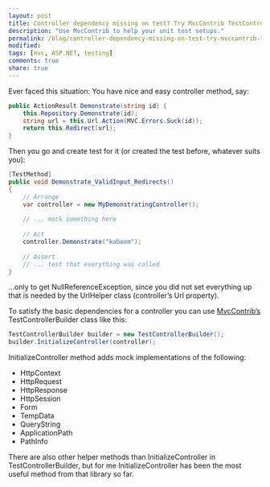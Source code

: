 ```yaml
---
layout: post
title: Controller dependency missing on test? Try MvcContrib TestControllerBuilder
description: "Use MvcContrib to help your unit test setups."
permalink: /blog/controller-dependency-missing-on-test-try-mvccontrib-testcontrollerbuilder
modified: 
tags: [mvc, ASP.NET, testing]
comments: true
share: true
---
```


Ever faced this situation: You have nice and easy controller method, say:

```csharp
public ActionResult Demonstrate(string id) {   
    this.Repository.Demonstrate(id);   
    string url = this.Url.Action(MVC.Errors.Suck(id));   
    return this.Redirect(url); 
}
```

Then you go and create test for it (or created the test before, whatever suits you):

```csharp
[TestMethod]   
public void Demonstrate_ValidInput_Redirects()   
{   
    // Arrange   
    var controller = new MyDemonstratingController();   
 
    // ... mock something here   
   
    // Act  
    controller.Demonstrate("kaboom");  
        
    // Assert  
    // ... test that everything was called  
}
```

…only to get NullReferenceException, since you did not set everything up that is needed by 
the UrlHelper class (controller’s Url property).

To satisfy the basic dependencies for a controller you can use [MvcContrib’s](http://mvccontrib.codeplex.com/) 
TestControllerBuilder class like this:

```csharp
TestControllerBuilder builder = new TestControllerBuilder();   
builder.InitializeController(controller);
```

InitializeController method adds mock implementations of the following:

- HttpContext
- HttpRequest
- HttpResponse
- HttpSession
- Form
- TempData
- QueryString
- ApplicationPath
- PathInfo

There are also other helper methods than InitializeController in TestControllerBuilder, 
but for me InitializeController has been the most useful method from that library so far.
